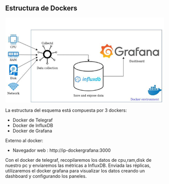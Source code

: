 ## Estructura de Dockers

![Esquema](https://github.com/SergiMC/ProyectoSergiMC/blob/master/Fotos/esquema.jpg)

La estructura del esquema está compuesta por 3 dockers:

* Docker de Telegraf
* Docker de InfluxDB
* Docker de Grafana

Externo al docker:
* Navegador web : http://ip-dockergrafana:3000

Con el docker de telegraf, recopilaremos los datos de cpu,ram,disk de nuestro pc y enviaremos las métricas a InfluxDB. 
Enviada las réplicas, utilizaremos el docker grafana para visualizar los datos creando un dashboard y configurando los paneles.
